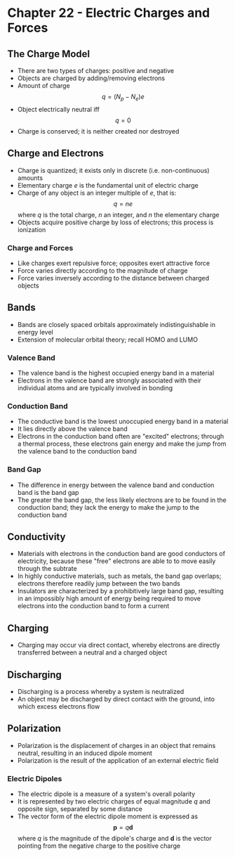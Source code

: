 # Chapter 22 - Electric Charges and Forces

## The Charge Model
- There are two types of charges: positive and negative
- Objects are charged by adding/removing electrons
- Amount of charge $$q = (N_p-N_e)e$$
- Object electrically neutral iff $$q=0$$
- Charge is conserved; it is neither created nor destroyed

## Charge and Electrons
- Charge is quantized; it exists only in discrete (i.e. non-continuous) amounts
- Elementary charge *e* is the fundamental unit of electric charge
- Charge of any object is an integer multiple of *e*, that is: $$q=ne$$ where *q* is the total charge, *n* an integer, and *n* the elementary charge
- Objects acquire positive charge by loss of electrons; this process is ionization

### Charge and Forces
- Like charges exert repulsive force; opposites exert attractive force
- Force varies directly according to the magnitude of charge
- Force varies inversely according to the distance between charged objects

## Bands
- Bands are closely spaced orbitals approximately indistinguishable in energy level
- Extension of molecular orbital theory; recall HOMO and LUMO

### Valence Band
- The valence band is the highest occupied energy band in a material
- Electrons in the valence band are strongly associated with their individual atoms and are typically involved in bonding 

### Conduction Band
- The conductive band is the lowest unoccupied energy band in a material
- It lies directly above the valence band
- Electrons in the conduction band often are "excited" electrons; through a thermal process, these electrons gain energy and make the jump from the valence band to the conduction band

### Band Gap
- The difference in energy between the valence band and conduction band is the band gap
- The greater the band gap, the less likely electrons are to be found in the conduction band; they lack the energy to make the jump to the conduction band

## Conductivity
- Materials with electrons in the conduction band are good conductors of electricity, because these "free" electrons are able to to move easily through the subtrate
- In highly conductive materials, such as metals, the band gap overlaps; electrons therefore readily jump between the two bands
- Insulators are characterized by a prohibitively large band gap, resulting in an impossibly high amount of energy being required to move electrons into the conduction band to form a current

## Charging
- Charging may occur via direct contact, whereby electrons are directly transferred between a neutral and a charged object

## Discharging
- Discharging is a process whereby a system is neutralized
- An object may be discharged by direct contact with the ground, into which excess electrons flow

## Polarization
- Polarization is the displacement of charges in an object that remains neutral, resulting in an induced dipole moment
- Polarization is the result of the application of an external electric field

### Electric Dipoles
- The electric dipole is a measure of a system's overall polarity
- It is represented by two electric charges of equal magnitude  *q* and opposite sign, separated by some distance
- The vector form of the electric dipole moment is expressed as $$\mathbf{p}=q\mathbf{d}$$ where *q* is the magnitude of the dipole's charge and **d** is the vector pointing from the negative charge to the positive charge